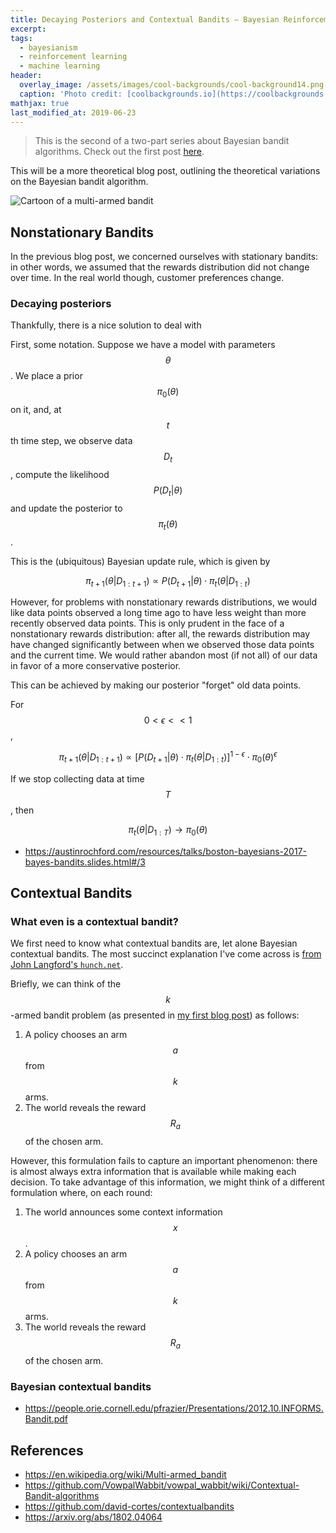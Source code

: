 ```yaml
---
title: Decaying Posteriors and Contextual Bandits — Bayesian Reinforcement Learning (Part 2)
excerpt:
tags:
  - bayesianism
  - reinforcement learning
  - machine learning
header:
  overlay_image: /assets/images/cool-backgrounds/cool-background14.png
  caption: 'Photo credit: [coolbackgrounds.io](https://coolbackgrounds.io/)'
mathjax: true
last_modified_at: 2019-06-23
---
```


> This is the second of a two-part series about Bayesian bandit algorithms.
> Check out the first post [here](https://eigenfoo.xyz/bayesian-bandits/).

This will be a more theoretical blog post, outlining the theoretical variations
on the Bayesian bandit algorithm.

![Cartoon of a multi-armed bandit](https://cdn-images-1.medium.com/max/1200/1*FH4t-DcuKWfLYRWvd4JIjA.png)

## Nonstationary Bandits

In the previous blog post, we concerned ourselves with stationary bandits: in
other words, we assumed that the rewards distribution did not change over time.
In the real world though, customer preferences change.

### Decaying posteriors

Thankfully, there is a nice solution to deal with

First, some notation. Suppose we have a model with parameters $$\theta$$. We
place a prior $$\pi_0(\theta)$$ on it, and, at $$t$$th time step, we observe
data $$D_t$$, compute the likelihood $$P(D_t | \theta)$$ and update the
posterior to $$\pi_t(\theta)$$.

This is the (ubiquitous) Bayesian update rule, which is given by

$$ \pi_{t+1}(\theta | D_{1:t+1}) \propto P(D_{t+1} | \theta) \cdot \pi_t (\theta | D_{1:t}) $$

However, for problems with nonstationary rewards distributions, we would like
data points observed a long time ago to have less weight than more recently
observed data points. This is only prudent in the face of a nonstationary
rewards distribution: after all, the rewards distribution may have changed
significantly between when we observed those data points and the current time.
We would rather abandon most (if not all) of our data in favor of a more
conservative posterior.

This can be achieved by making our posterior "forget" old data points.

For $$ 0 < \epsilon << 1 $$,

$$ \pi_{t+1}(\theta | D_{1:t+1}) \propto [ P(D_{t+1} | \theta) \cdot \pi_t (\theta | D_{1:t}) ]^{1-\epsilon} \cdot \pi_0(\theta)^\epsilon $$

If we stop collecting data at time $$T$$, then

$$ \pi_t(\theta | D_{1:T}) \rightarrow \pi_0(\theta) $$

- https://austinrochford.com/resources/talks/boston-bayesians-2017-bayes-bandits.slides.html#/3

## Contextual Bandits

### What even is a contextual bandit?

We first need to know what contextual bandits are, let alone Bayesian contextual
bandits. The most succinct explanation I've come across is [from John Langford's
`hunch.net`](http://hunch.net/?p=298).

Briefly, we can think of the $$k$$-armed bandit problem (as presented in [my
first blog post](https://eigenfoo.xyz/bayesian-bandits/)) as follows:

1. A policy chooses an arm $$a$$ from $$k$$ arms.
2. The world reveals the reward $$R_a$$ of the chosen arm.

However, this formulation fails to capture an important phenomenon: there is
almost always extra information that is available while making each decision.
To take advantage of this information, we might think of a different formulation
where, on each round:

1. The world announces some context information $$x$$.
2. A policy chooses an arm $$a$$ from $$k$$ arms.
3. The world reveals the reward $$R_a$$ of the chosen arm.

### Bayesian contextual bandits

- https://people.orie.cornell.edu/pfrazier/Presentations/2012.10.INFORMS.Bandit.pdf

## References

- https://en.wikipedia.org/wiki/Multi-armed_bandit
- https://github.com/VowpalWabbit/vowpal_wabbit/wiki/Contextual-Bandit-algorithms
- https://github.com/david-cortes/contextualbandits
- https://arxiv.org/abs/1802.04064
